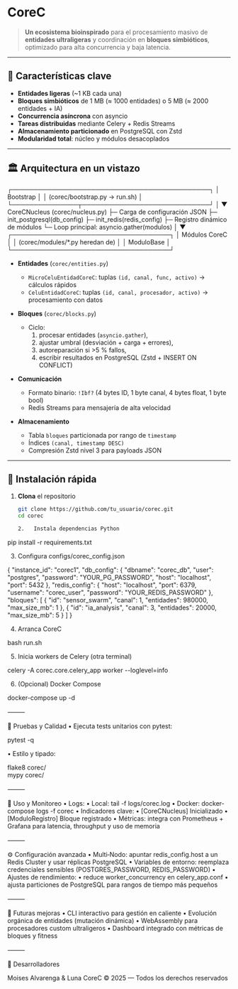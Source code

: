 # CoreC

> **Un ecosistema bioinspirado** para el procesamiento masivo de **entidades ultraligeras** y coordinación en **bloques simbióticos**, optimizado para alta concurrencia y baja latencia.

---

## 🌟 Características clave

- **Entidades ligeras** (~1 KB cada una)  
- **Bloques simbióticos** de 1 MB (≈ 1000 entidades) o 5 MB (≈ 2000 entidades + IA)  
- **Concurrencia asíncrona** con asyncio  
- **Tareas distribuidas** mediante Celery + Redis Streams  
- **Almacenamiento particionado** en PostgreSQL con Zstd  
- **Modularidad total**: núcleo y módulos desacoplados  

---

## 🏛 Arquitectura en un vistazo

┌─────────────────────────────────────────────┐
│                 Bootstrap                  │
│     (corec/bootstrap.py → run.sh)          │
└───────────────┬─────────────────────────────┘
│
▼
CoreCNucleus (corec/nucleus.py)
├─ Carga de configuración JSON
├─ init_postgresql(db_config)
├─ init_redis(redis_config)
├─ Registro dinámico de módulos
└─ Loop principal: asyncio.gather(modulos)
│
▼
┌────────────────────────────────────┐
│           Módulos CoreC           │
│ (corec/modules/*.py heredan de)   │
│             ModuloBase            │
└────────────────────────────────────┘

- **Entidades** (`corec/entities.py`)  
  - `MicroCeluEntidadCoreC`: tuplas `(id, canal, func, activo)` → cálculos rápidos  
  - `CeluEntidadCoreC`: tuplas `(id, canal, procesador, activo)` → procesamiento con datos  

- **Bloques** (`corec/blocks.py`)  
  - Ciclo:  
    1. procesar entidades (`asyncio.gather`),  
    2. ajustar umbral (desviación + carga + errores),  
    3. autoreparación si >5 % fallos,  
    4. escribir resultados en PostgreSQL (Zstd + INSERT ON CONFLICT)  

- **Comunicación**  
  - Formato binario: `!Ibf?` (4 bytes ID, 1 byte canal, 4 bytes float, 1 byte bool)  
  - Redis Streams para mensajería de alta velocidad  

- **Almacenamiento**  
  - Tabla `bloques` particionada por rango de `timestamp`  
  - Índices `(canal, timestamp DESC)`  
  - Compresión Zstd nivel 3 para payloads JSON  

---

## 🚀 Instalación rápida

1. **Clona** el repositorio  
   ```bash
   git clone https://github.com/tu_usuario/corec.git
   cd corec

   2.	Instala dependencias Python

pip install -r requirements.txt


   3.	Configura configs/corec_config.json

{
  "instance_id": "corec1",
  "db_config": {
    "dbname": "corec_db",
    "user": "postgres",
    "password": "YOUR_PG_PASSWORD",
    "host": "localhost",
    "port": 5432
  },
  "redis_config": {
    "host": "localhost",
    "port": 6379,
    "username": "corec_user",
    "password": "YOUR_REDIS_PASSWORD"
  },
  "bloques": [
    { "id": "sensor_swarm", "canal": 1, "entidades": 980000, "max_size_mb": 1 },
    { "id": "ia_analysis",  "canal": 3, "entidades": 20000,  "max_size_mb": 5 }
  ]
}


   4.	Arranca CoreC

bash run.sh


   5.	Inicia workers de Celery (otra terminal)

celery -A corec.core.celery_app worker --loglevel=info


   6.	(Opcional) Docker Compose

docker-compose up -d



⸻

🧪 Pruebas y Calidad
   •	Ejecuta tests unitarios con pytest:

pytest -q


   •	Estilo y tipado:

flake8 corec/  
mypy corec/



⸻

🔧 Uso y Monitoreo
   •	Logs:
   •	Local: tail -f logs/corec.log
   •	Docker: docker-compose logs -f corec
   •	Indicadores clave:
   •	[CoreCNucleus] Inicializado
   •	[ModuloRegistro] Bloque registrado
   •	Métricas: integra con Prometheus + Grafana para latencia, throughput y uso de memoria

⸻

⚙️ Configuración avanzada
   •	Multi‑Nodo: apuntar redis_config.host a un Redis Cluster y usar réplicas PostgreSQL
   •	Variables de entorno: reemplaza credenciales sensibles (POSTGRES_PASSWORD, REDIS_PASSWORD)
   •	Ajustes de rendimiento:
   •	reduce worker_concurrency en celery_app.conf
   •	ajusta particiones de PostgreSQL para rangos de tiempo más pequeños

⸻

🔮 Futuras mejoras
   •	CLI interactivo para gestión en caliente
   •	Evolución orgánica de entidades (mutación dinámica)
   •	WebAssembly para procesadores custom ultraligeros
   •	Dashboard integrado con métricas de bloques y fitness

⸻

👥 Desarrolladores

Moises Alvarenga & Luna
CoreC © 2025 — Todos los derechos reservados

